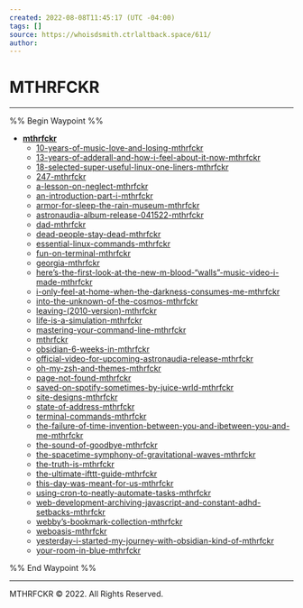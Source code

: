 ```yaml
---
created: 2022-08-08T11:45:17 (UTC -04:00)
tags: []
source: https://whoisdsmith.ctrlaltback.space/611/
author: 
---
```


# MTHRFCKR

---

%% Begin Waypoint %%
- **[mthrfckr](../../..//Blog/mthrfckr/mthrfckr.md)**
	- [10-years-of-music-love-and-losing-mthrfckr](10-years-of-music-love-and-losing-mthrfckr.md)
	- [13-years-of-adderall-and-how-i-feel-about-it-now-mthrfckr](13-years-of-adderall-and-how-i-feel-about-it-now-mthrfckr.md)
	- [18-selected-super-useful-linux-one-liners-mthrfckr](18-selected-super-useful-linux-one-liners-mthrfckr.md)
	- [247-mthrfckr](247-mthrfckr.md)
	- [a-lesson-on-neglect-mthrfckr](a-lesson-on-neglect-mthrfckr.md)
	- [an-introduction-part-i-mthrfckr](an-introduction-part-i-mthrfckr.md)
	- [armor-for-sleep-the-rain-museum-mthrfckr](armor-for-sleep-the-rain-museum-mthrfckr.md)
	- [astronaudia-album-release-041522-mthrfckr](astronaudia-album-release-041522-mthrfckr.md)
	- [dad-mthrfckr](dad-mthrfckr.md)
	- [dead-people-stay-dead-mthrfckr](dead-people-stay-dead-mthrfckr.md)
	- [essential-linux-commands-mthrfckr](essential-linux-commands-mthrfckr.md)
	- [fun-on-terminal-mthrfckr](fun-on-terminal-mthrfckr.md)
	- [georgia-mthrfckr](georgia-mthrfckr.md)
	- [here’s-the-first-look-at-the-new-m-blood-“walls”-music-video-i-made-mthrfckr](here%E2%80%99s-the-first-look-at-the-new-m-blood-%E2%80%9Cwalls%E2%80%9D-music-video-i-made-mthrfckr.md)
	- [i-only-feel-at-home-when-the-darkness-consumes-me-mthrfckr](i-only-feel-at-home-when-the-darkness-consumes-me-mthrfckr.md)
	- [into-the-unknown-of-the-cosmos-mthrfckr](into-the-unknown-of-the-cosmos-mthrfckr.md)
	- [leaving-(2010-version)-mthrfckr](leaving-(2010-version)-mthrfckr.md)
	- [life-is-a-simulation-mthrfckr](life-is-a-simulation-mthrfckr.md)
	- [mastering-your-command-line-mthrfckr](mastering-your-command-line-mthrfckr.md)
	- [mthrfckr](../../..//Blog/mthrfckr/mthrfckr.md)
	- [obsidian-6-weeks-in-mthrfckr](obsidian-6-weeks-in-mthrfckr.md)
	- [official-video-for-upcoming-astronaudia-release-mthrfckr](official-video-for-upcoming-astronaudia-release-mthrfckr.md)
	- [oh-my-zsh-and-themes-mthrfckr](oh-my-zsh-and-themes-mthrfckr.md)
	- [page-not-found-mthrfckr](page-not-found-mthrfckr.md)
	- [saved-on-spotify-sometimes-by-juice-wrld-mthrfckr](saved-on-spotify-sometimes-by-juice-wrld-mthrfckr.md)
	- [site-designs-mthrfckr](site-designs-mthrfckr.md)
	- [state-of-address-mthrfckr](state-of-address-mthrfckr.md)
	- [terminal-commands-mthrfckr](terminal-commands-mthrfckr.md)
	- [the-failure-of-time-invention-between-you-and-ibetween-you-and-me-mthrfckr](the-failure-of-time-invention-between-you-and-ibetween-you-and-me-mthrfckr.md)
	- [the-sound-of-goodbye-mthrfckr](the-sound-of-goodbye-mthrfckr.md)
	- [the-spacetime-symphony-of-gravitational-waves-mthrfckr](the-spacetime-symphony-of-gravitational-waves-mthrfckr.md)
	- [the-truth-is-mthrfckr](the-truth-is-mthrfckr.md)
	- [the-ultimate-ifttt-guide-mthrfckr](the-ultimate-ifttt-guide-mthrfckr.md)
	- [this-day-was-meant-for-us-mthrfckr](this-day-was-meant-for-us-mthrfckr.md)
	- [using-cron-to-neatly-automate-tasks-mthrfckr](using-cron-to-neatly-automate-tasks-mthrfckr.md)
	- [web-development-archiving-javascript-and-constant-adhd-setbacks-mthrfckr](web-development-archiving-javascript-and-constant-adhd-setbacks-mthrfckr.md)
	- [webby’s-bookmark-collection-mthrfckr](webby%E2%80%99s-bookmark-collection-mthrfckr.md)
	- [weboasis-mthrfckr](weboasis-mthrfckr.md)
	- [yesterday-i-started-my-journey-with-obsidian-kind-of-mthrfckr](yesterday-i-started-my-journey-with-obsidian-kind-of-mthrfckr.md)
	- [your-room-in-blue-mthrfckr](your-room-in-blue-mthrfckr.md)

%% End Waypoint %%


---

MTHRFCKR © 2022. All Rights Reserved.
